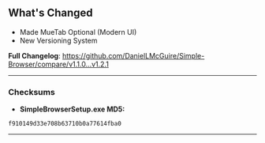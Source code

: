
## What's Changed
* Made MueTab Optional (Modern UI)
* New Versioning System

**Full Changelog**: https://github.com/DanielLMcGuire/Simple-Browser/compare/v1.1.0...v1.2.1

---------------------------------------------------------------------
### Checksums
- **SimpleBrowserSetup.exe MD5:**
```
f910149d33e708b63710b0a77614fba0
```
---------------------------------------------------------------------
